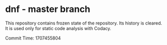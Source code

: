 # dnf - master branch

This repository contains frozen state of the repository.
Its history is cleared. It is used only for static code
analysis with Codacy.

Commit Time: 1707455804
